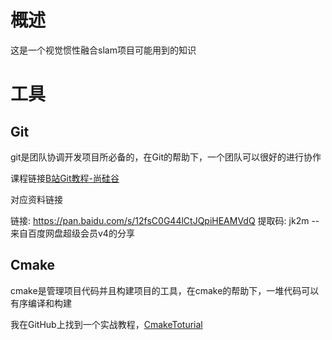 # 概述

这是一个视觉惯性融合slam项目可能用到的知识

# 工具

## Git

git是团队协调开发项目所必备的，在Git的帮助下，一个团队可以很好的进行协作

课程链接[B站Git教程-尚硅谷](https://www.bilibili.com/video/BV1vy4y1s7k6/?spm_id_from=333.337.search-card.all.click&vd_source=eea47a16439992e41b232bc5d5684e27)

对应资料链接

链接: https://pan.baidu.com/s/12fsC0G44lCtJQpiHEAMVdQ 提取码: jk2m
--来自百度网盘超级会员v4的分享

## Cmake

cmake是管理项目代码并且构建项目的工具，在cmake的帮助下，一堆代码可以有序编译和构建

我在GitHub上找到一个实战教程，[CmakeToturial ](https://github.com/BrightXiaoHan/CMakeTutorial)

